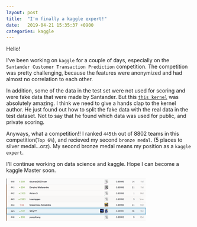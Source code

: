 ```yaml
---
layout: post
title:  "I'm finally a kaggle expert!"
date:   2019-04-21 15:35:37 +0900
categories: kaggle
---
```


Hello!

I've been working on `kaggle` for a couple of days, especially on the `Santander Customer Transaction Prediction` competition.
The competition was pretty challenging, because the features were anonymized and had almost no correlation to each other.


In addition, some of the data in the test set were not used for scoring and were fake data that were made by Santander.
But this [`this kernel`](https://www.kaggle.com/yag320/list-of-fake-samples-and-public-private-lb-split) was absolutely amazing. I think we need to give a hands clap to the kernel author. He just found out how to split the fake data with the real data in the test dataset. Not to say that he found which data was used for public, and private scoring.


Anyways, what a competition!! 
I ranked `445th` out of 8802 teams in this competition(`Top 6%`), and recieved my second `bronze medal`. (5 places to silver medal...orz). My second bronze medal means my position as a `kaggle expert`. 


I'll continue working on data science and kaggle. 
Hope I can become a kaggle Master soon.


<img src="/assets/images/kaggle-santander.png" width="75%">
